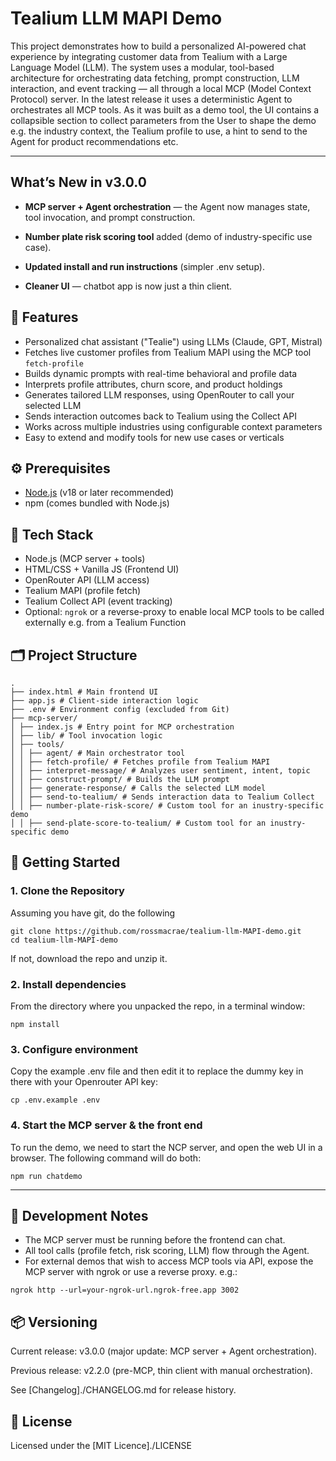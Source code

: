 # Tealium LLM MAPI Demo

This project demonstrates how to build a personalized AI-powered chat experience by integrating customer data from Tealium with a Large Language Model (LLM). The system uses a modular, tool-based architecture for orchestrating data fetching, prompt construction, LLM interaction, and event tracking — all through a local MCP (Model Context Protocol) server. In the latest release it uses a deterministic Agent to orchestrates all MCP tools. As it was built as a demo tool, the UI contains a collapsible section to collect parameters from the User to shape the demo e.g. the industry context, the Tealium profile to use, a hint to send to the Agent for product recommendations etc.

---

## What’s New in v3.0.0

- **MCP server + Agent orchestration** — the Agent now manages state, tool invocation, and prompt construction.

- **Number plate risk scoring tool** added (demo of industry-specific use case).

- **Updated install and run instructions** (simpler .env setup).

- **Cleaner UI** — chatbot app is now just a thin client.

## 🧠 Features

- Personalized chat assistant ("Tealie") using LLMs (Claude, GPT, Mistral)
- Fetches live customer profiles from Tealium MAPI using the MCP tool `fetch-profile`
- Builds dynamic prompts with real-time behavioral and profile data
- Interprets profile attributes, churn score, and product holdings
- Generates tailored LLM responses, using OpenRouter to call your selected LLM
- Sends interaction outcomes back to Tealium using the Collect API
- Works across multiple industries using configurable context parameters
- Easy to extend and modify tools for new use cases or verticals

## ⚙️ Prerequisites

- [Node.js](https://nodejs.org/) (v18 or later recommended)
- npm (comes bundled with Node.js)


## 🧰 Tech Stack

- Node.js (MCP server + tools)
- HTML/CSS + Vanilla JS (Frontend UI)
- OpenRouter API (LLM access)
- Tealium MAPI (profile fetch)
- Tealium Collect API (event tracking)
- Optional: `ngrok` or a reverse-proxy to enable local MCP tools to be called externally e.g. from a Tealium Function


## 🗂️ Project Structure

```
.
├── index.html # Main frontend UI
├── app.js # Client-side interaction logic
├── .env # Environment config (excluded from Git)
├── mcp-server/
│ ├── index.js # Entry point for MCP orchestration 
│ ├── lib/ # Tool invocation logic
│ ├── tools/
│ │ ├── agent/ # Main orchestrator tool
│ │ ├── fetch-profile/ # Fetches profile from Tealium MAPI
│ │ ├── interpret-message/ # Analyzes user sentiment, intent, topic
│ │ ├── construct-prompt/ # Builds the LLM prompt
│ │ ├── generate-response/ # Calls the selected LLM model
│ │ ├── send-to-tealium/ # Sends interaction data to Tealium Collect
│ │ ├── number-plate-risk-score/ # Custom tool for an inustry-specific demo
│ │ ├── send-plate-score-to-tealium/ # Custom tool for an inustry-specific demo
```


## 🧪 Getting Started

### 1. Clone the Repository
Assuming you have git, do the following
```
git clone https://github.com/rossmacrae/tealium-llm-MAPI-demo.git
cd tealium-llm-MAPI-demo
```
If not, download the repo and unzip it.
### 2. Install dependencies 
From the directory where you unpacked the repo, in a terminal window:
```
npm install
```
### 3. Configure environment
Copy the example .env file and then edit it to replace the dummy key in there with your Openrouter API key:
```
cp .env.example .env
```
### 4. Start the MCP server & the front end
To run the demo, we need to start the NCP server, and open the web UI in a browser.  The following command will do both:
```
npm run chatdemo
```
---
## 🔧 Development Notes

- The MCP server must be running before the frontend can chat. 
- All tool calls (profile fetch, risk scoring, LLM) flow through the Agent.
- For external demos that wish to access MCP tools via API, expose the MCP server with ngrok or use a reverse proxy. e.g.:
```
ngrok http --url=your-ngrok-url.ngrok-free.app 3002
```

## 📦 Versioning

Current release: v3.0.0 (major update: MCP server + Agent orchestration).

Previous release: v2.2.0
 (pre-MCP, thin client with manual orchestration).

See [Changelog]./CHANGELOG.md for release history.

## 📄 License

Licensed under the [MIT Licence]./LICENSE
